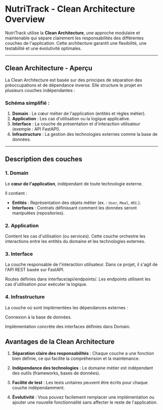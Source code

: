 # NutriTrack - Clean Architecture Overview

NutriTrack utilise la **Clean Architecture**, une approche modulaire et maintenable qui sépare clairement les responsabilités des différentes couches de l'application. Cette architecture garantit une flexibilité, une testabilité et une évolutivité optimales.

---

## Clean Architecture - Aperçu

La Clean Architecture est basée sur des principes de séparation des préoccupations et de dépendance inverse. Elle structure le projet en plusieurs couches indépendantes :

### Schéma simplifié :

1. **Domain** : Le cœur métier de l'application (entités et règles métier).
2. **Application** : Les cas d'utilisation ou la logique applicative.
3. **Interface** : La couche de présentation et d'interaction utilisateur (exemple : API FastAPI).
4. **Infrastructure** : La gestion des technologies externes comme la base de données.

---

## Description des couches

### 1. **Domain**

Le **cœur de l'application**, indépendant de toute technologie externe.

Il contient :
- **Entités** : Représentation des objets métier (ex. : `User`, `Meal`, etc.).
- **Interfaces** : Contrats définissant comment les données seront manipulées (repositories).

### 2. **Application**
Contient les cas d'utilisation (ou services). Cette couche orchestre les interactions entre les entités du domaine et les technologies externes.

### 3. **Interface**
La couche responsable de l'interaction utilisateur. Dans ce projet, il s'agit de l'API REST basée sur FastAPI.

Routes définies dans interface/api/endpoints/.
Les endpoints utilisent les cas d'utilisation pour exécuter la logique.

### 4. **Infrastructure**
La couche où sont implémentées les dépendances externes :

Connexion à la base de données.

Implémentation concrète des interfaces définies dans Domain.


## Avantages de la Clean Architecture

1. **Séparation claire des responsabilités** : Chaque couche a une fonction bien définie, ce qui facilite la compréhension et la maintenance.

2. **Indépendance des technologies** : Le domaine métier est indépendant des outils (frameworks, bases de données).

3. **Facilité de test** : Les tests unitaires peuvent être écrits pour chaque couche indépendamment.

4. **Évolutivité** : Vous pouvez facilement remplacer une implémentation ou ajouter une nouvelle fonctionnalité sans affecter le reste de l'application.
